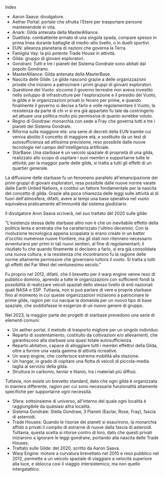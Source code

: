 Index
- Aaron Saava: divulgatore.
- Aether Portal: portale che sfrutta l'Etere per trasportare persone mantenendole in vita.
- Anark: Gilda antenata della MasterAlliance.
- Duellista: combattente armato di una singola spada, compare spesso in prima linea durante battaglie di medio-alto livello, o in duelli sportivi.
- EUN: alleanza planetaria di nazioni che governa la Terra.
- Famiglia Vay: la più potente Trade House in attività.
- Gilda: gruppo di giovani esploratori.
- Gondrani: Tutti e tre i pianeti del Sistema Gondrale sono abitati dal popolo Gondrano.
- MasterAlliance: Gilda antenata della MasterBase.
- Nascita delle Gilde: Le gilde nascono grazie a delle organizzazioni private che iniziano a patrocinare i primi gruppi di giovani esploratori.
- Questione del Vuoto: siccome il governo terrestre non aveva investito nello sviluppo di infrastrutture per l'esplorazione e il presidio del Vuoto, le gilde e le organizzazioni privati lo fecero per prime, e quando finalmente il governo si decise a farlo e volle regolamentare il Vuoto, la resistenza da parte di chi vi si era già appartato fu tale da costringerlo ad attuare una politica molto più permissiva di quanto avrebbe voluto.
- Regno di Gondraw: monarchia con sede a Fray che governa tutti e tre i pianeti del Sistema Gondrale.
- Riforma sulla maggiore età: una serie di decreti della EUN tramite cui veniva abolito il concetto di maggiore età, e sostituito da un test di autosufficienza ad altissima precisione, reso possibile dalle nuove tecnologie nel campo dell'intelligenza artificiale.
- StarBase: Una starbase è un veicolo spaziale di proprietà di una gilda, realizzato allo scopo di ospitare i suoi membri e supportarne tutte le attività; per la maggior parte delle gilde, si tratta a tutti gli effetti di un quartier generale.

La diffusione delle starbase fu un fenomeno parallelo all'emancipazione dei primi gruppi di giovani esploratori, resa possibile dalle nuove norme varate dalle Earth United Nations, e costituì un fattore fondamentale per la nascita del concetto di gilda. Grazie alla poca chiarezza delle leggi sulle attività al di fuori dell'atmosfera, difatti, avere ai tempi una base operativa nel vuoto equivaleva praticamente all'immunità dal sistema giudiziario.

Il divulgatore Aron Saava scriverà, nel suo trattato del 2020 sulle gilde:

"L'esistenza stessa delle starbase altro non è che un inevitabile effetto della politica lenta e arretrata che ha caratterizzato l'ultimo decennio. Con la rivoluzione tecnologica appena scoppiata si erano create in un batter d'occhio numerose nuove frontiere, ma gli stati non ritennero necessario avventurarsi per primi in tali nuovi sentieri, al fine di regolamentarli; il risultato fu che quando finamente si decisero a farlo, si era già consolidata una nuova cultura, e la resistenza che incontrarono fu la ragione delle norme altamente permissive che governano tuttora il vuoto. Si tratta a tutti gli effetti del Far West del ventunesimo secolo."

Fu proprio nel 2012, difatti, che il brevetto per il warp engine venne reso di pubblico dominio, aprendo a tutte le organizzazioni con sufficienti fondi la possibilità di realizzare veicoli spaziali dello stesso livello di enti nazionali quali NASA e SSP. Tuttavia, non si può parlare di vere e proprie starbase fino al momento in cui queste organizzazioni iniziarono a patrocinare le prime gilde, ragion per cui nacque la domanda per un nuovo tipo di base spaziale, che soddisfasse le esigenze di un nuovo genere di gruppo.

Nel 2023, la maggior parte dei progetti di starbase prevedono una serie di elementi comuni:

- Un aether portal, il metodo di trasporto migliore per un singolo individuo.
- Reparto di sostentamento, costituito da coltivazioni e/o allevamenti, che garantiscono alla starbase una quasi totale autosufficienza.
- Reparto abitativo, capace di alloggiare tutti i membri effettivi della Gilda, oltre a fornire una vasta gamma di attività ricreative.
- Un warp engine, che conferisce estrema mobilità alla stazione.
- Un hangar, in grado di ospitare una flotta di veicoli di piccola-media taglia al servizio della gilda.
- Struttura in carbonio, kevlar e titanio, tra i materiali più diffusi.

Tuttavia, non esiste un brevetto standard, dato che ogni gilda è organizzata in maniera differente, ragion per cui sono necessarie funzionalità altamente specifiche per supportarne ogni necessità.
- Sfera: sottoinsieme di universo, all'interno del quale ogni località è raggiungibile da qualsiasi altra località.
- Sistema Gondrale: Stella Gondraw, 3 Pianeti (Eaclar, Rose, Fray), fascia di asteroidi.
- Trade Houses: Quando le risorse dei pianeti si esaurirono, la monarchia affidò a privati il compito di estrarne di nuove dalla fascia di asteroidi. Tuttavia, questa scelta si ritorse contro di loro, dato che questi privati iniziarono a ignorare le leggi gondrane, portando alla nascita delle Trade Houses.
- Trattato sulle Gilde: del 2020, scritto da Aaron Saava.
- Warp Engine: motore a curvatura brevettato nel 2010 e reso pubblico nel 2012, permette a un veicolo spaziale di viaggiare a velocità superiore alla luce, e sblocca così il viaggio intersistemico, ma non quello intergalattico.